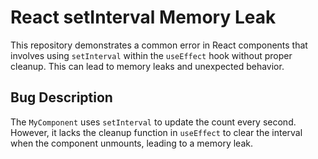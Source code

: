 # React setInterval Memory Leak

This repository demonstrates a common error in React components that involves using `setInterval` within the `useEffect` hook without proper cleanup. This can lead to memory leaks and unexpected behavior.

## Bug Description
The `MyComponent` uses `setInterval` to update the count every second. However, it lacks the cleanup function in `useEffect` to clear the interval when the component unmounts, leading to a memory leak.
